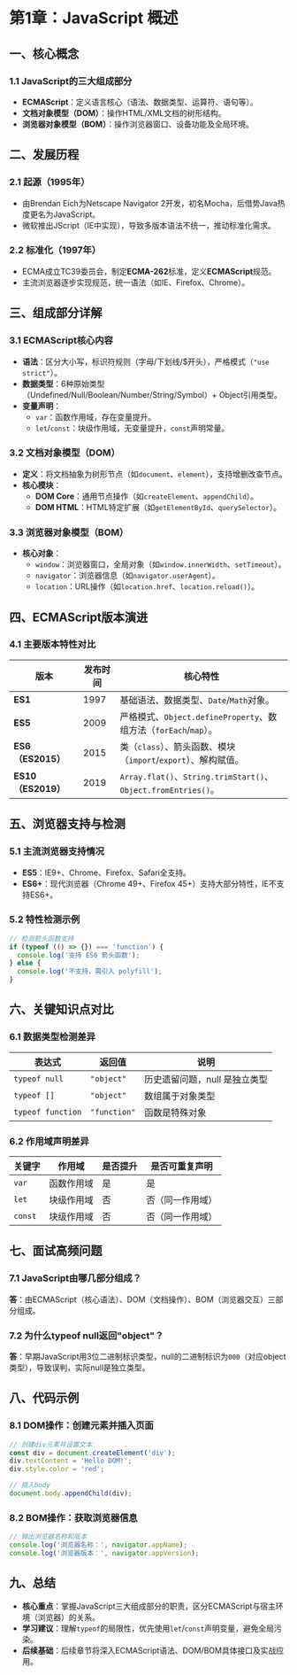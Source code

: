 
# 第1章：JavaScript 概述  

## 一、核心概念  
### 1.1 JavaScript的三大组成部分  
- **ECMAScript**：定义语言核心（语法、数据类型、运算符、语句等）。  
- **文档对象模型（DOM）**：操作HTML/XML文档的树形结构。  
- **浏览器对象模型（BOM）**：操作浏览器窗口、设备功能及全局环境。  

## 二、发展历程  
### 2.1 起源（1995年）  
- 由Brendan Eich为Netscape Navigator 2开发，初名Mocha，后借势Java热度更名为JavaScript。  
- 微软推出JScript（IE中实现），导致多版本语法不统一，推动标准化需求。  

### 2.2 标准化（1997年）  
- ECMA成立TC39委员会，制定**ECMA-262**标准，定义**ECMAScript**规范。  
- 主流浏览器逐步实现规范，统一语法（如IE、Firefox、Chrome）。  

## 三、组成部分详解  
### 3.1 ECMAScript核心内容  
- **语法**：区分大小写，标识符规则（字母/下划线/$开头），严格模式（`"use strict"`）。  
- **数据类型**：6种原始类型（Undefined/Null/Boolean/Number/String/Symbol）+ Object引用类型。  
- **变量声明**：  
  - `var`：函数作用域，存在变量提升。  
  - `let`/`const`：块级作用域，无变量提升，`const`声明常量。  

### 3.2 文档对象模型（DOM）  
- **定义**：将文档抽象为树形节点（如`document`、`element`），支持增删改查节点。  
- **核心模块**：  
  - **DOM Core**：通用节点操作（如`createElement`、`appendChild`）。  
  - **DOM HTML**：HTML特定扩展（如`getElementById`、`querySelector`）。  

### 3.3 浏览器对象模型（BOM）  
- **核心对象**：  
  - `window`：浏览器窗口，全局对象（如`window.innerWidth`、`setTimeout`）。  
  - `navigator`：浏览器信息（如`navigator.userAgent`）。  
  - `location`：URL操作（如`location.href`、`location.reload()`）。  

## 四、ECMAScript版本演进  
### 4.1 主要版本特性对比  
| 版本       | 发布时间 | 核心特性                                                                 |  
|------------|----------|--------------------------------------------------------------------------|  
| **ES1**    | 1997     | 基础语法、数据类型、`Date`/`Math`对象。                                  |  
| **ES5**    | 2009     | 严格模式、`Object.defineProperty`、数组方法（`forEach`/`map`）。         |  
| **ES6（ES2015）** | 2015   | 类（`class`）、箭头函数、模块（`import`/`export`）、解构赋值。           |  
| **ES10（ES2019）** | 2019   | `Array.flat()`、`String.trimStart()`、`Object.fromEntries()`。             |  

## 五、浏览器支持与检测  
### 5.1 主流浏览器支持情况  
- **ES5**：IE9+、Chrome、Firefox、Safari全支持。  
- **ES6+**：现代浏览器（Chrome 49+、Firefox 45+）支持大部分特性，IE不支持ES6+。  

### 5.2 特性检测示例  
```javascript
// 检测箭头函数支持  
if (typeof (() => {}) === 'function') {  
  console.log('支持 ES6 箭头函数');  
} else {  
  console.log('不支持，需引入 polyfill');  
}  
```  

## 六、关键知识点对比  
### 6.1 数据类型检测差异  
| 表达式          | 返回值       | 说明                          |  
|-----------------|--------------|-------------------------------|  
| `typeof null`   | `"object"`   | 历史遗留问题，null 是独立类型 |  
| `typeof []`     | `"object"`   | 数组属于对象类型              |  
| `typeof function`| `"function"` | 函数是特殊对象                |  

### 6.2 作用域声明差异  
| 关键字 | 作用域   | 是否提升 | 是否可重复声明 |  
|--------|----------|----------|----------------|  
| `var`  | 函数作用域 | 是       | 是             |  
| `let`  | 块级作用域 | 否       | 否（同一作用域）|  
| `const`| 块级作用域 | 否       | 否（同一作用域）|  

## 七、面试高频问题  
### 7.1 JavaScript由哪几部分组成？  
**答**：由ECMAScript（核心语法）、DOM（文档操作）、BOM（浏览器交互）三部分组成。  

### 7.2 为什么typeof null返回"object"？  
**答**：早期JavaScript用3位二进制标识类型，null的二进制标识为`000`（对应object类型），导致误判，实际null是独立类型。  

## 八、代码示例  
### 8.1 DOM操作：创建元素并插入页面  
```javascript  
// 创建div元素并设置文本  
const div = document.createElement('div');  
div.textContent = 'Hello DOM!';  
div.style.color = 'red';  

// 插入body  
document.body.appendChild(div);  
```  

### 8.2 BOM操作：获取浏览器信息  
```javascript  
// 输出浏览器名称和版本  
console.log('浏览器名称：', navigator.appName);  
console.log('浏览器版本：', navigator.appVersion);  
```  

## 九、总结  
- **核心重点**：掌握JavaScript三大组成部分的职责，区分ECMAScript与宿主环境（浏览器）的关系。  
- **学习建议**：理解`typeof`的局限性，优先使用`let`/`const`声明变量，避免全局污染。  
- **后续基础**：后续章节将深入ECMAScript语法、DOM/BOM具体接口及实战应用。
